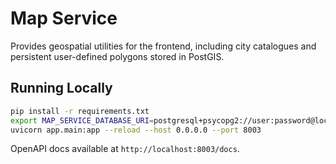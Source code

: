 # Map Service

Provides geospatial utilities for the frontend, including city catalogues and persistent user-defined polygons stored in PostGIS.

## Running Locally

```bash
pip install -r requirements.txt
export MAP_SERVICE_DATABASE_URI=postgresql+psycopg2://user:password@localhost:5432/map_service
uvicorn app.main:app --reload --host 0.0.0.0 --port 8003
```

OpenAPI docs available at `http://localhost:8003/docs`.
